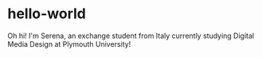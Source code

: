 # hello-world

Oh hi! 
I'm Serena, an exchange student from Italy currently studying Digital Media Design at Plymouth University!
